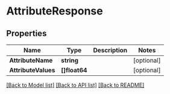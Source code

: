# AttributeResponse

## Properties
Name | Type | Description | Notes
------------ | ------------- | ------------- | -------------
**AttributeName** | **string** |  | [optional] 
**AttributeValues** | **[]float64** |  | [optional] 

[[Back to Model list]](../README.md#documentation-for-models) [[Back to API list]](../README.md#documentation-for-api-endpoints) [[Back to README]](../README.md)


